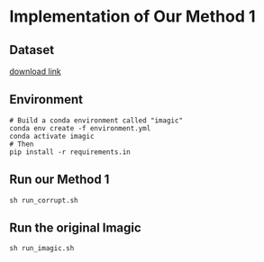 # Implementation of Our Method 1

## Dataset
[download link](https://drive.google.com/drive/folders/1JihfWy9AgGWNOnggTRlMpbE0UJPEbhXU?usp=sharing)

## Environment
```
# Build a conda environment called "imagic"
conda env create -f environment.yml
conda activate imagic
# Then
pip install -r requirements.in
```

## Run our Method 1
```
sh run_corrupt.sh
```

## Run the original Imagic
```
sh run_imagic.sh
```
